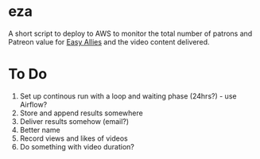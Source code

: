 # eza
A short script to deploy to AWS to monitor the total number of patrons and Patreon value for [Easy Allies](https://easyallies.com/) and the video content delivered.

# To Do
1. Set up continous run with a loop and waiting phase (24hrs?) - use Airflow?
2. Store and append results somewhere
3. Deliver results somehow (email?)
4. Better name
5. Record views and likes of videos
6. Do something with video duration?
